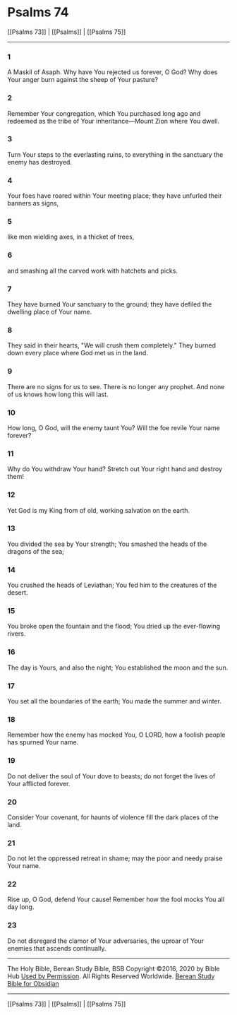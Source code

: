 # Psalms 74

[[Psalms 73]] | [[Psalms]] | [[Psalms 75]]

---

### 1
A Maskil of Asaph. Why have You rejected us forever, O God? Why does Your anger burn against the sheep of Your pasture?

### 2
Remember Your congregation, which You purchased long ago and redeemed as the tribe of Your inheritance—Mount Zion where You dwell.

### 3
Turn Your steps to the everlasting ruins, to everything in the sanctuary the enemy has destroyed.

### 4
Your foes have roared within Your meeting place; they have unfurled their banners as signs,

### 5
like men wielding axes, in a thicket of trees,

### 6
and smashing all the carved work with hatchets and picks.

### 7
They have burned Your sanctuary to the ground; they have defiled the dwelling place of Your name.

### 8
They said in their hearts, "We will crush them completely." They burned down every place where God met us in the land.

### 9
There are no signs for us to see. There is no longer any prophet. And none of us knows how long this will last.

### 10
How long, O God, will the enemy taunt You? Will the foe revile Your name forever?

### 11
Why do You withdraw Your hand? Stretch out Your right hand and destroy them!

### 12
Yet God is my King from of old, working salvation on the earth.

### 13
You divided the sea by Your strength; You smashed the heads of the dragons of the sea;

### 14
You crushed the heads of Leviathan; You fed him to the creatures of the desert.

### 15
You broke open the fountain and the flood; You dried up the ever-flowing rivers.

### 16
The day is Yours, and also the night; You established the moon and the sun.

### 17
You set all the boundaries of the earth; You made the summer and winter.

### 18
Remember how the enemy has mocked You, O LORD, how a foolish people has spurned Your name.

### 19
Do not deliver the soul of Your dove to beasts; do not forget the lives of Your afflicted forever.

### 20
Consider Your covenant, for haunts of violence fill the dark places of the land.

### 21
Do not let the oppressed retreat in shame; may the poor and needy praise Your name.

### 22
Rise up, O God, defend Your cause! Remember how the fool mocks You all day long.

### 23
Do not disregard the clamor of Your adversaries, the uproar of Your enemies that ascends continually.

---

The Holy Bible, Berean Study Bible, BSB
Copyright ©2016, 2020 by Bible Hub
[Used by Permission](https://berean.bible/terms.htm). All Rights Reserved Worldwide.
[Berean Study Bible for Obsidian](https://github.com/gapmiss/berean-study-bible-for-obsidian)

---

[[Psalms 73]] | [[Psalms]] | [[Psalms 75]]

